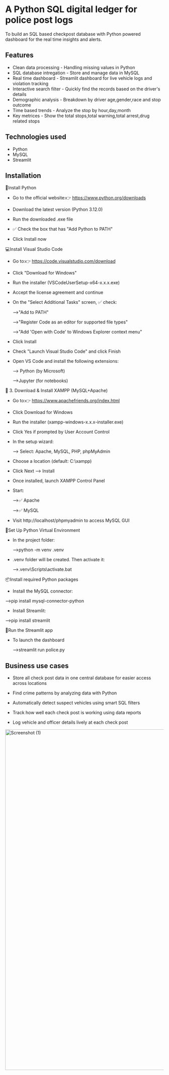 # A Python SQL digital ledger for police post logs

To build an SQL based checkpost database with Python powered dashboard for the real time insights and alerts.

## Features

- Clean data processing - Handling missing values in Python
- SQL database intregation - Store and manage data in MySQL
- Real time dashboard - Streamlit dashboard for live vehicle logs and violation tracking
- Interactive search filter - Quickly find the records based on the driver's details
- Demographic analysis - Breakdown by driver age,gender,race and stop outcome
- Time based trends - Analyze the stop by hour,day,month
- Key metrices - Show the total stops,total warning,total arrest,drug related stops

## Technologies used

- Python 
- MySQL
- Streamlit

## Installation

📌Install Python

- Go to the official website:👉 https://www.python.org/downloads

- Download the latest version (Python 3.12.0)

- Run the downloaded .exe file

- ✅ Check the box that has "Add Python to PATH"

- Click Install now

💻Install Visual Studio Code

- Go to:👉 https://code.visualstudio.com/download

- Click "Download for Windows"

- Run the installer (VSCodeUserSetup-x64-x.x.x.exe)

- Accept the license agreement and continue

- On the "Select Additional Tasks" screen, ✅ check:

   -->"Add to PATH"

   -->"Register Code as an editor for supported file types"

   -->"Add 'Open with Code' to Windows Explorer context menu"

- Click Install

- Check "Launch Visual Studio Code" and click Finish

- Open VS Code and install the following extensions:

    --> Python (by Microsoft)

    -->Jupyter (for notebooks)

🧰 3. Download & Install XAMPP (MySQL+Apache)

- Go to:👉 https://www.apachefriends.org/index.html

- Click Download for Windows

- Run the installer (xampp-windows-x.x.x-installer.exe)

- Click Yes if prompted by User Account Control

- In the setup wizard:

  --> Select: Apache, MySQL, PHP, phpMyAdmin

- Choose a location (default: C:\xampp)

- Click Next --> Install

- Once installed, launch XAMPP Control Panel

- Start:

    -->✅ Apache

    -->✅ MySQL

- Visit http://localhost/phpmyadmin to access MySQL GUI

🐍Set Up Python Virtual Environment 

- In the project folder:

    -->python -m venv .venv

- .venv folder will be created. Then activate it:

    -->.venv\Scripts\activate.bat

📦Install required Python packages  

- Install the MySQL connector:

-->pip install mysql-connector-python

- Install Streamlit:

-->pip install streamlit

🚀Run the Streamlit app

- To launch the dashboard

    -->streamlit run police.py
    
## Business use cases

- Store all check post data in one central database for easier access across locations

- Find crime patterns by analyzing data with Python

- Automatically detect suspect vehicles using smart SQL filters

- Track how well each check post is working using data reports

- Log vehicle and officer details lively at each check post








<img width="1920" height="1080" alt="Screenshot (1)" src="https://github.com/user-attachments/assets/35915f90-03e0-4c39-bdbd-133eed009079" />


